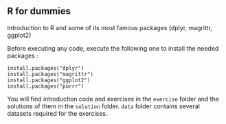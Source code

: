 ## R for dummies

Introduction to R and some of its most famous packages (dplyr, magrittr, ggplot2)

Before executing any code, execute the following one to install the needed packages : 

```
install.packages("dplyr")
install.packages("magrittr")
install.packages("ggplot2")
install.packages("purrr")
```

You will find introduction code and exercises in the `exercise` folder and the solutions of them in the `solution` folder. `data` folder contains several datasets required for the exercises.
